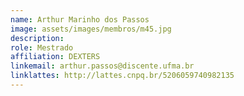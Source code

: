 ```yaml
---
name: Arthur Marinho dos Passos
image: assets/images/membros/m45.jpg
description: 
role: Mestrado
affiliation: DEXTERS
linkemail: arthur.passos@discente.ufma.br
linklattes: http://lattes.cnpq.br/5206059740982135
---
```


